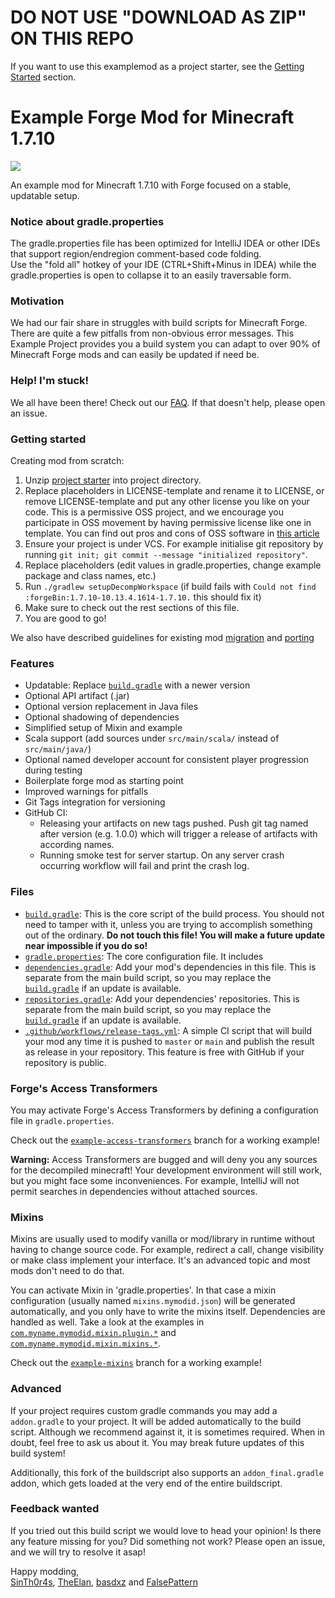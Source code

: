 # DO NOT USE "DOWNLOAD AS ZIP" ON THIS REPO
If you want to use this examplemod as a project starter, see the [Getting Started](#getting-started) section.

# Example Forge Mod for Minecraft 1.7.10

[![](https://github.com/FalsePattern/ExampleMod1.7.10/actions/workflows/build-and-test.yml/badge.svg)](https://github.com/FalsePattern/ExampleMod1.7.10/actions/workflows/build-and-test.yml)

An example mod for Minecraft 1.7.10 with Forge focused on a stable, updatable setup.

### Notice about gradle.properties
The gradle.properties file has been optimized for IntelliJ IDEA or other IDEs that support region/endregion
comment-based code folding.<br>
Use the "fold all" hotkey of your IDE (CTRL+Shift+Minus in IDEA) while the gradle.properties
is open to collapse it to an easily traversable form.

### Motivation

We had our fair share in struggles with build scripts for Minecraft Forge. There are quite a few pitfalls from
non-obvious error messages. This Example Project provides you a build system you can adapt to over 90% of Minecraft
Forge mods and can easily be updated if need be.

### Help! I'm stuck!

We all have been there! Check out our [FAQ](https://github.com/FalsePattern/ExampleMod1.7.10/blob/main/docs/FAQ.md).
If that doesn't help, please open an issue.

### Getting started

Creating mod from scratch:
1. Unzip [project starter](https://github.com/FalsePattern/ExampleMod1.7.10/releases/download/latest-packages/starter.zip) into project directory.
2. Replace placeholders in LICENSE-template and rename it to LICENSE, or remove LICENSE-template and put any other
license you like on your code. This is a permissive OSS project, and we encourage you participate in OSS movement by
having permissive license like one in template. You can find out pros and cons of OSS software in
[this article](https://www.freecodecamp.org/news/what-is-great-about-developing-open-source-and-what-is-not/)
3. Ensure your project is under VCS. For example initialise git repository by running `git init; git commit --message "initialized repository"`.
4. Replace placeholders (edit values in gradle.properties, change example package and class names, etc.)
5. Run `./gradlew setupDecompWorkspace` (if build fails with `Could not find :forgeBin:1.7.10-10.13.4.1614-1.7.10.` this should fix it)
6. Make sure to check out the rest sections of this file.
7. You are good to go!

We also have described guidelines for existing mod [migration](docs/migration.md) and [porting](docs/porting.md)

### Features

 - Updatable: Replace [`build.gradle`](https://github.com/FalsePattern/ExampleMod1.7.10/blob/main/build.gradle) with a newer version
 - Optional API artifact (.jar)
 - Optional version replacement in Java files
 - Optional shadowing of dependencies
 - Simplified setup of Mixin and example
 - Scala support (add sources under `src/main/scala/` instead of `src/main/java/`)
 - Optional named developer account for consistent player progression during testing
 - Boilerplate forge mod as starting point
 - Improved warnings for pitfalls
 - Git Tags integration for versioning
 - GitHub CI:
   - Releasing your artifacts on new tags pushed. Push git tag named after version (e.g. 1.0.0) which will trigger a
 release of artifacts with according names.
   - Running smoke test for server startup. On any server crash occurring workflow will fail and print the crash log.

### Files
 - [`build.gradle`](https://github.com/FalsePattern/ExampleMod1.7.10/blob/main/build.gradle): This is the core script of 
the build process. You should not need to tamper with it, unless you are trying to accomplish something out of the
ordinary. __Do not touch this file! You will make a future update near impossible if you do so!__
 - [`gradle.properties`](https://github.com/FalsePattern/ExampleMod1.7.10/blob/main/gradle.properties): The core configuration file. It includes 
 - [`dependencies.gradle`](https://github.com/FalsePattern/ExampleMod1.7.10/blob/main/dependencies.gradle): Add your mod's
dependencies in this file. This is separate from the main build script, so you may replace the
[`build.gradle`](https://github.com/FalsePattern/ExampleMod1.7.10/blob/main/build.gradle) if an update is available.
 - [`repositories.gradle`](https://github.com/FalsePattern/ExampleMod1.7.10/blob/main/repositories.gradle): Add your
dependencies' repositories. This is separate from the main build script, so you may replace the
[`build.gradle`](https://github.com/FalsePattern/ExampleMod1.7.10/blob/main/build.gradle) if an update is available.
 - [`.github/workflows/release-tags.yml`](https://github.com/FalsePattern/ExampleMod1.7.10/blob/main/.github/workflows/release-tags.yml):
A simple CI script that will build your mod any time it is pushed to `master` or `main` and publish the result as
release in your repository. This feature is free with GitHub if your repository is public.

### Forge's Access Transformers

You may activate Forge's Access Transformers by defining a configuration file in `gradle.properties`.

Check out the
[`example-access-transformers`](https://github.com/FalsePattern/ExampleMod1.7.10/tree/example-access-transformers) branch
for a working example!

__Warning:__ Access Transformers are bugged and will deny you any sources for the decompiled minecraft! Your development
environment will still work, but you might face some inconveniences. For example, IntelliJ will not permit searches in
dependencies without attached sources.

### Mixins

Mixins are usually used to modify vanilla or mod/library in runtime without having to change source code. For example,
redirect a call, change visibility or make class implement your interface. It's an advanced topic and most mods don't need to do that.

You can activate Mixin in 'gradle.properties'. In that case a mixin configuration (usually named `mixins.mymodid.json`)
will be generated automatically, and you only have to write the mixins itself. Dependencies are handled as well.
Take a look at the examples in
[`com.myname.mymodid.mixin.plugin.*`](https://github.com/FalsePattern/ExampleMod1.7.10/tree/example-mixins/src/main/java/com/myname/mymodid/mixin/plugin)
and [`com.myname.mymodid.mixin.mixins.*`](https://github.com/FalsePattern/ExampleMod1.7.10/tree/example-mixins/src/main/java/com/myname/mymodid/mixin/mixins). 

Check out the [`example-mixins`](https://github.com/FalsePattern/ExampleMod1.7.10/tree/example-mixins) branch for a
working example!

### Advanced

If your project requires custom gradle commands you may add a `addon.gradle` to your project. It will be added
automatically to the build script. Although we recommend against it, it is sometimes required. When in doubt,
feel free to ask us about it. You may break future updates of this build system!

Additionally, this fork of the buildscript also supports an `addon_final.gradle` addon, which gets loaded at the very
end of the entire buildscript.

### Feedback wanted

If you tried out this build script we would love to head your opinion! Is there any feature missing for you? Did
something not work? Please open an issue, and we will try to resolve it asap!

Happy modding, \
[SinTh0r4s](https://github.com/SinTh0r4s), [TheElan](https://github.com/TheElan), [basdxz](https://github.com/basdxz) and [FalsePattern](https://github.com/FalsePattern)

